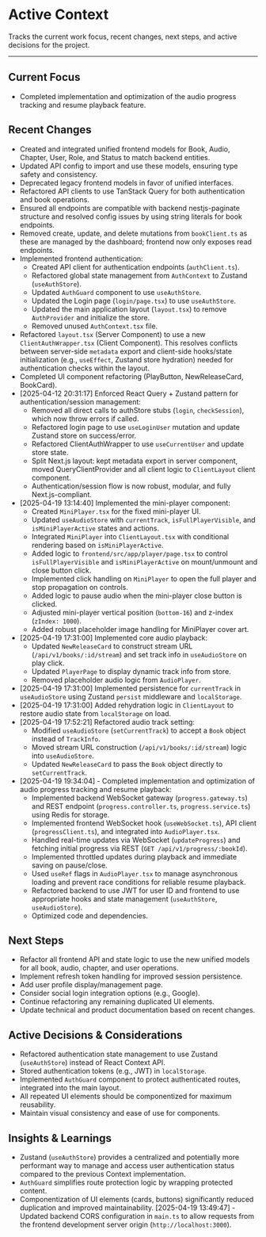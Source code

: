 # Active Context

Tracks the current work focus, recent changes, next steps, and active decisions for the project.

---

## Current Focus

- Completed implementation and optimization of the audio progress tracking and resume playback feature.
## Recent Changes

- Created and integrated unified frontend models for Book, Audio, Chapter, User, Role, and Status to match backend entities.
- Updated API config to import and use these models, ensuring type safety and consistency.
- Deprecated legacy frontend models in favor of unified interfaces.
- Refactored API clients to use TanStack Query for both authentication and book operations.
- Ensured all endpoints are compatible with backend nestjs-paginate structure and resolved config issues by using string literals for book endpoints.
- Removed create, update, and delete mutations from `bookClient.ts` as these are managed by the dashboard; frontend now only exposes read endpoints.
- Implemented frontend authentication:
    - Created API client for authentication endpoints (`authClient.ts`).
    - Refactored global state management from `AuthContext` to Zustand (`useAuthStore`).
    - Updated `AuthGuard` component to use `useAuthStore`.
    - Updated the Login page (`login/page.tsx`) to use `useAuthStore`.
    - Updated the main application layout (`layout.tsx`) to remove `AuthProvider` and initialize the store.
    - Removed unused `AuthContext.tsx` file.
- Refactored `layout.tsx` (Server Component) to use a new `ClientAuthWrapper.tsx` (Client Component). This resolves conflicts between server-side `metadata` export and client-side hooks/state initialization (e.g., `useEffect`, Zustand store hydration) needed for authentication checks within the layout.
- Completed UI component refactoring (PlayButton, NewReleaseCard, BookCard).
- [2025-04-12 20:31:17] Enforced React Query + Zustand pattern for authentication/session management:
    - Removed all direct calls to authStore stubs (`login`, `checkSession`), which now throw errors if called.
    - Refactored login page to use `useLoginUser` mutation and update Zustand store on success/error.
    - Refactored ClientAuthWrapper to use `useCurrentUser` and update store state.
    - Split Next.js layout: kept metadata export in server component, moved QueryClientProvider and all client logic to `ClientLayout` client component.
    - Authentication/session flow is now robust, modular, and fully Next.js-compliant.
- [2025-04-19 13:14:40] Implemented the mini-player component:
    - Created `MiniPlayer.tsx` for the fixed mini-player UI.
    - Updated `useAudioStore` with `currentTrack`, `isFullPlayerVisible`, and `isMiniPlayerActive` states and actions.
    - Integrated `MiniPlayer` into `ClientLayout.tsx` with conditional rendering based on `isMiniPlayerActive`.
    - Added logic to `frontend/src/app/player/page.tsx` to control `isFullPlayerVisible` and `isMiniPlayerActive` on mount/unmount and close button click.
    - Implemented click handling on `MiniPlayer` to open the full player and stop propagation on controls.
    - Added logic to pause audio when the mini-player close button is clicked.
    - Adjusted mini-player vertical position (`bottom-16`) and z-index (`zIndex: 1000`).
    - Added robust placeholder image handling for MiniPlayer cover art.
- [2025-04-19 17:31:00] Implemented core audio playback:
    - Updated `NewReleaseCard` to construct stream URL (`/api/v1/books/:id/stream`) and set track info in `useAudioStore` on play click.
    - Updated `PlayerPage` to display dynamic track info from store.
    - Removed placeholder audio logic from `AudioPlayer`.
- [2025-04-19 17:31:00] Implemented persistence for `currentTrack` in `useAudioStore` using Zustand `persist` middleware and `localStorage`.
- [2025-04-19 17:31:00] Added rehydration logic in `ClientLayout` to restore audio state from `localStorage` on load.
- [2025-04-19 17:52:21] Refactored audio track setting:
    - Modified `useAudioStore` (`setCurrentTrack`) to accept a `Book` object instead of `TrackInfo`.
    - Moved stream URL construction (`/api/v1/books/:id/stream`) logic into `useAudioStore`.
    - Updated `NewReleaseCard` to pass the `Book` object directly to `setCurrentTrack`.
- [2025-04-19 19:34:04] - Completed implementation and optimization of audio progress tracking and resume playback:
    - Implemented backend WebSocket gateway (`progress.gateway.ts`) and REST endpoint (`progress.controller.ts`, `progress.service.ts`) using Redis for storage.
    - Implemented frontend WebSocket hook (`useWebSocket.ts`), API client (`progressClient.ts`), and integrated into `AudioPlayer.tsx`.
    - Handled real-time updates via WebSocket (`updateProgress`) and fetching initial progress via REST (`GET /api/v1/progress/:bookId`).
    - Implemented throttled updates during playback and immediate saving on pause/close.
    - Used `useRef` flags in `AudioPlayer.tsx` to manage asynchronous loading and prevent race conditions for reliable resume playback.
    - Refactored backend to use JWT for user ID and frontend to use appropriate hooks and state management (`useAuthStore`, `useAudioStore`).
    - Optimized code and dependencies.
## Next Steps

- Refactor all frontend API and state logic to use the new unified models for all book, audio, chapter, and user operations.
- Implement refresh token handling for improved session persistence.
- Add user profile display/management page.
- Consider social login integration options (e.g., Google).
- Continue refactoring any remaining duplicated UI elements.
- Update technical and product documentation based on recent changes.

## Active Decisions & Considerations

- Refactored authentication state management to use Zustand (`useAuthStore`) instead of React Context API.
- Stored authentication tokens (e.g., JWT) in `localStorage`.
- Implemented `AuthGuard` component to protect authenticated routes, integrated into the main layout.
- All repeated UI elements should be componentized for maximum reusability.
- Maintain visual consistency and ease of use for components.
## Insights & Learnings

- Zustand (`useAuthStore`) provides a centralized and potentially more performant way to manage and access user authentication status compared to the previous Context implementation.
- `AuthGuard` simplifies route protection logic by wrapping protected content.
- Componentization of UI elements (cards, buttons) significantly reduced duplication and improved maintainability.
[2025-04-19 13:49:47] - Updated backend CORS configuration in `main.ts` to allow requests from the frontend development server origin (`http://localhost:3000`).